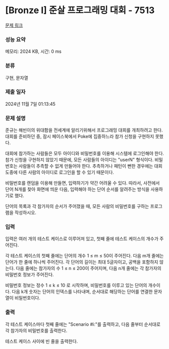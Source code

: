 # [Bronze I] 준살 프로그래밍 대회 - 7513 

[문제 링크](https://www.acmicpc.net/problem/7513) 

### 성능 요약

메모리: 2024 KB, 시간: 0 ms

### 분류

구현, 문자열

### 제출 일자

2024년 11월 7일 01:13:45

### 문제 설명

<p>준규는 해빈이의 위대함을 전세계에 알리기위해서 프로그래밍 대회를 개최하려고 한다. 대회를 준비하던 중, 잠시 페이스북에서 Poke에 집중하느라 참가 신청을 구현하지 못했다.</p>

<p>대회에 참가하는 사람들은 모두 아이디와 비밀번호를 이용해 시스템에 로그인해야 한다. 참가 신청을 구현하지 않았기 때문에, 모든 사람들의 아이디는 "userN" 형식이다. 비밀번호는 사람들이 추측할 수 없게 만들어야 한다. 추측하거나 패턴이 뻔한 경우에는 대회 도중에 다른 사람의 아이디로 로그인을 할 수 있기 때문이다.</p>

<p>비밀번호를 랜덤을 이용해 만들면, 입력하기가 약간 어려울 수 있다. 따라서, 사전에서 단어 N개를 찾아 화면에 띄운 다음, 입력해야 하는 단어 순서를 알려주는 방식을 사용하기로 했다.</p>

<p>단어의 목록과 각 참가자의 순서가 주어졌을 때, 모든 사람의 비밀번호를 구하는 프로그램을 작성하시오.</p>

### 입력 

 <p>입력은 여러 개의 테스트 케이스로 이루어져 있고, 첫째 줄에 테스트 케이스의 개수가 주어진다.</p>

<p>각 테스트 케이스의 첫째 줄에는 단어의 개수 1 ≤ m ≤ 50이 주어진다. 다음 m개 줄에는 단어가 한 줄에 하나씩 주어진다. 각 단어의 길이는 최대 5글자이고, 공백을 포함하지 않는다. 다음 줄에는 참가자의 수 1 ≤ n ≤ 200이 주어지며, 다음 n개 줄에는 각 참가자의 비밀번호 정보가 주어진다. </p>

<p>비밀번호 정보는 정수 1 ≤ k ≤ 10 로 시작하며, 비밀번호를 이루고 있는 단어의 개수이다. 다음 k개 숫자는 단어의 인덱스를 나타내며, 순서대로 해당하는 단어를 연결한 문자열이 비밀번호이다.</p>

### 출력 

 <p>각 테스트 케이스마다 첫째 줄에는 "Scenario #i:"를 출력하고, 다음 줄부터 순서대로 각 참가자의 비밀번호를 출력한다.</p>

<p>테스트 케이스 사이에 빈 줄을 출력한다.</p>

